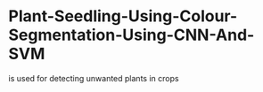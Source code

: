 # Plant-Seedling-Using-Colour-Segmentation-Using-CNN-And-SVM
is used for detecting unwanted plants in crops
